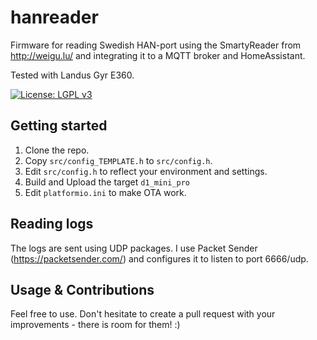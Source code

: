# hanreader

Firmware for reading Swedish HAN-port using the SmartyReader from http://weigu.lu/ and integrating it to a MQTT broker and HomeAssistant.

Tested with Landus Gyr E360.

[![License: LGPL v3](https://img.shields.io/badge/License-LGPL_v2.1-blue.svg)](https://www.gnu.org/licenses/lgpl-2.1)

## Getting started

1. Clone the repo.
1. Copy `src/config_TEMPLATE.h` to `src/config.h`.
1. Edit `src/config.h` to reflect your environment and settings.
1. Build and Upload the target `d1_mini_pro`
1. Edit `platformio.ini` to make OTA work.

## Reading logs

The logs are sent using UDP packages. I use Packet Sender (https://packetsender.com/) and configures it to listen to port 6666/udp.

## Usage & Contributions

Feel free to use. Don't hesitate to create a pull request with your improvements - there is room for them! :) 
